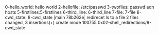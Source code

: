 0-hello_world:  hello world
2-hellofile: /etc/passwd
3-twofiles:   passwd adn hosts
5-firstlines:5-firstlines
6-third_line: 6-third_line
7-file:    7-file
8-cwd_state:    8-cwd_state
[main 78b262e] redirecet ls to a file
 2 files changed, 3 insertions(+)
 create mode 100755 0x02-shell_redirections/8-cwd_state
